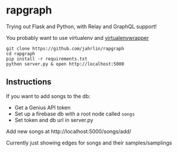 # rapgraph
Trying out Flask and Python, with Relay and GraphQL support!

You probably want to use virtualenv and [virtualenvwrapper](https://virtualenvwrapper.readthedocs.org/en/latest/)
```shell
git clone https://github.com/jahrlin/rapgraph
cd rapgraph
pip install -r requirements.txt
python server.py & open http://localhost:5000
```

## Instructions
If you want to add songs to the db:
* Get a Genius API token
* Set up a firebase db with a root node called `songs`
* Set token and db url in server.py

Add new songs at http://localhost:5000/songs/add/<id>

Currently just showing edges for songs and their samples/samplings
